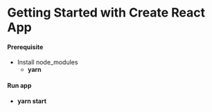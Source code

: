 # Getting Started with Create React App

#### Prerequisite
- Install node_modules
  - **yarn**
#### Run app
  - **yarn start**
